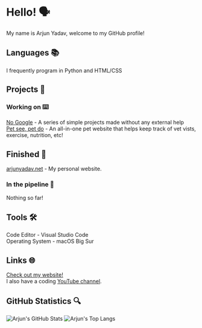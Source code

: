 # Hello! 🗣
My name is Arjun Yadav, welcome to my GitHub profile!

## Languages 📚
I frequently program in Python and HTML/CSS

## Projects 🚀
### Working on ⌨️
[No Google](https://github.com/y-arjun-y/no-google) - A series of simple projects made without any external help <br>
[Pet see, pet do](https://github.com/y-arjun-y/petseepetdo) - An all-in-one pet website that helps keep track of vet vists, exercise, nutrition, etc!

## Finished 🏹
[arjunyadav.net](https://github.com/y-arjun-y/arjunyadav) - My personal website.

### In the pipeline 🚰
Nothing so far!

## Tools 🛠
Code Editor - Visual Studio Code <br>
Operating System - macOS Big Sur

## Links 🌐
[Check out my website!](https://arjunyadav.net) <br>
I also have a coding [YouTube channel](https://www.youtube.com/channel/UCVycurfnlfwSnFeKsWu5wWQ).

## GitHub Statistics 🔍
![Arjun's GitHub Stats](https://github-readme-stats.vercel.app/api?username=y-arjun-y&count_private=true&theme=default)
![Arjun's Top Langs](https://github-readme-stats.vercel.app/api/top-langs/?username=y-arjun-y)
